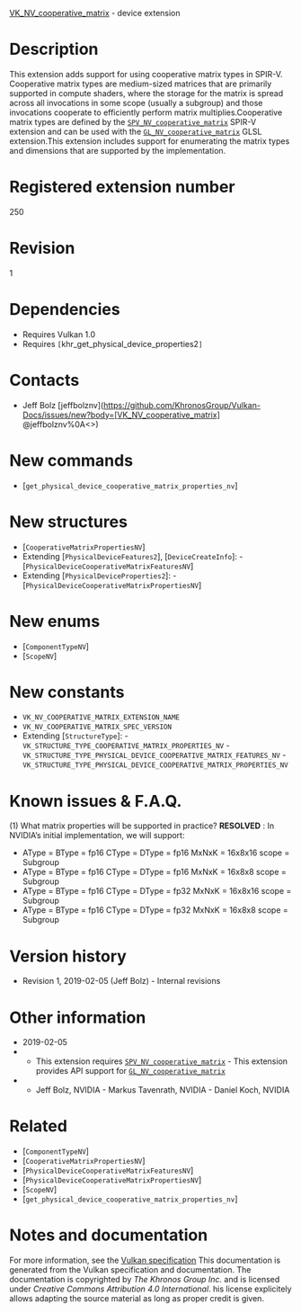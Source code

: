 [VK_NV_cooperative_matrix](https://www.khronos.org/registry/vulkan/specs/1.3-extensions/man/html/VK_NV_cooperative_matrix.html) - device extension

# Description
This extension adds support for using cooperative matrix types in SPIR-V.
Cooperative matrix types are medium-sized matrices that are primarily
supported in compute shaders, where the storage for the matrix is spread
across all invocations in some scope (usually a subgroup) and those
invocations cooperate to efficiently perform matrix multiplies.Cooperative matrix types are defined by the
[`SPV_NV_cooperative_matrix`](https://htmlpreview.github.io/?https://github.com/KhronosGroup/SPIRV-Registry/blob/master/extensions/NV/SPV_NV_cooperative_matrix.html)
SPIR-V extension and can be used with the
[`GL_NV_cooperative_matrix`](https://github.com/KhronosGroup/GLSL/blob/master/extensions/nv/GLSL_NV_cooperative_matrix.txt)
GLSL extension.This extension includes support for enumerating the matrix types and
dimensions that are supported by the implementation.

# Registered extension number
250

# Revision
1

# Dependencies
- Requires Vulkan 1.0
- Requires `[`khr_get_physical_device_properties2`]`

# Contacts
- Jeff Bolz [jeffbolznv](https://github.com/KhronosGroup/Vulkan-Docs/issues/new?body=[VK_NV_cooperative_matrix] @jeffbolznv%0A<<Here describe the issue or question you have about the VK_NV_cooperative_matrix extension>>)

# New commands
- [`get_physical_device_cooperative_matrix_properties_nv`]

# New structures
- [`CooperativeMatrixPropertiesNV`]
- Extending [`PhysicalDeviceFeatures2`], [`DeviceCreateInfo`]:  - [`PhysicalDeviceCooperativeMatrixFeaturesNV`] 
- Extending [`PhysicalDeviceProperties2`]:  - [`PhysicalDeviceCooperativeMatrixPropertiesNV`]

# New enums
- [`ComponentTypeNV`]
- [`ScopeNV`]

# New constants
- `VK_NV_COOPERATIVE_MATRIX_EXTENSION_NAME`
- `VK_NV_COOPERATIVE_MATRIX_SPEC_VERSION`
- Extending [`StructureType`]:  - `VK_STRUCTURE_TYPE_COOPERATIVE_MATRIX_PROPERTIES_NV`  - `VK_STRUCTURE_TYPE_PHYSICAL_DEVICE_COOPERATIVE_MATRIX_FEATURES_NV`  - `VK_STRUCTURE_TYPE_PHYSICAL_DEVICE_COOPERATIVE_MATRIX_PROPERTIES_NV`

# Known issues & F.A.Q.
(1) What matrix properties will be supported in practice? **RESOLVED** : In NVIDIA’s initial implementation, we will support:
- AType = BType = fp16 CType = DType = fp16 MxNxK = 16x8x16 scope = Subgroup
- AType = BType = fp16 CType = DType = fp16 MxNxK = 16x8x8 scope = Subgroup
- AType = BType = fp16 CType = DType = fp32 MxNxK = 16x8x16 scope = Subgroup
- AType = BType = fp16 CType = DType = fp32 MxNxK = 16x8x8 scope = Subgroup

# Version history
- Revision 1, 2019-02-05 (Jeff Bolz)  - Internal revisions

# Other information
* 2019-02-05
*   - This extension requires [`SPV_NV_cooperative_matrix`](https://htmlpreview.github.io/?https://github.com/KhronosGroup/SPIRV-Registry/blob/master/extensions/NV/SPV_NV_cooperative_matrix.html)  - This extension provides API support for [`GL_NV_cooperative_matrix`](https://github.com/KhronosGroup/GLSL/blob/master/extensions/nv/GLSL_NV_cooperative_matrix.txt) 
*   - Jeff Bolz, NVIDIA  - Markus Tavenrath, NVIDIA  - Daniel Koch, NVIDIA

# Related
- [`ComponentTypeNV`]
- [`CooperativeMatrixPropertiesNV`]
- [`PhysicalDeviceCooperativeMatrixFeaturesNV`]
- [`PhysicalDeviceCooperativeMatrixPropertiesNV`]
- [`ScopeNV`]
- [`get_physical_device_cooperative_matrix_properties_nv`]

# Notes and documentation
For more information, see the [Vulkan specification](https://www.khronos.org/registry/vulkan/specs/1.3-extensions/html/vkspec.html)
This documentation is generated from the Vulkan specification and documentation.
The documentation is copyrighted by *The Khronos Group Inc.* and is licensed under *Creative Commons Attribution 4.0 International*.
his license explicitely allows adapting the source material as long as proper credit is given.
        